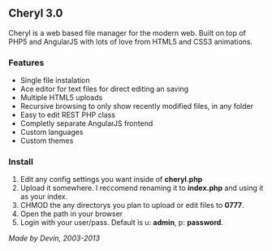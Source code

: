 Cheryl 3.0
---

Cheryl is a web based file manager for the modern web. Built on top of PHP5 and AngularJS with lots of love from HTML5 and CSS3 animations.

### Features
- Single file instalation
- Ace editor for text files for direct editing an saving
- Multiple HTML5 uploads
- Recursive browsing to only show recently modified files, in any folder
- Easy to edit REST PHP class
- Completly separate AngularJS frontend
- Custom languages
- Custom themes



### Install
1. Edit any config settings you want inside of **cheryl.php**
2. Upload it somewhere. I reccomend renaming it to **index.php** and using it as your index.
3. CHMOD the any directorys you plan to upload or edit files to **0777**.
4. Open the path in your browser
5. Login with your user/pass. Default is u: **admin**, p: **password**.


*Made by Devin, 2003-2013*
